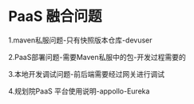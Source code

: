 # PaaS 融合问题



1.maven私服问题-只有快照版本仓库-devuser

2.PaaS部署问题-需要Maven私服中的包-开发过程需要的

3.本地开发调试问题-前后端需要经过网关进行调试

4.规划院PaaS 平台使用说明-appollo-Eureka